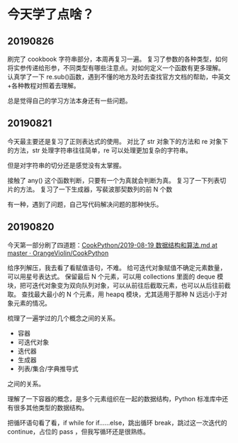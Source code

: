# 今天学了点啥？

## 20190826

刷完了 cookbook 字符串部分，本周再复习一遍。
复习了参数的各种类型，如何将实参传递给形参，不同类型有哪些注意点。对如何定义一个函数有更多理解。
认真学了一下 re.sub()函数，遇到不懂的地方及时去查找官方文档的帮助，中英文+各种教程对照着去理解。

总是觉得自己的学习方法本身还有一些问题。

## 20190821

今天最主要还是复习了正则表达式的使用。
对比了 str 对象下的方法和 re 对象下的方法，str 处理字符串往往简单，re 可以处理更加复杂的字符串。

但是对字符串的切分还是感觉没有太掌握。

接触了 any() 这个函数判断，只要有一个为真就会判断为真。
复习了一下列表切片的方法。
复习了一下生成器，写裴波那契数列的前 N 个数

有一种，遇到了问题，自己写代码解决问题的那种快乐。

## 20190820

今天第一部分刷了四道题：[CookPython/2019-08-19 数据结构和算法.md at master · OrangeViolin/CookPython](https://github.com/OrangeViolin/CookPython/blob/master/python3-cookbook/2019-08-19%20%E6%95%B0%E6%8D%AE%E7%BB%93%E6%9E%84%E5%92%8C%E7%AE%97%E6%B3%95.md)

给序列解压，我去看了看赋值语句，不难。
给可迭代对象赋值不确定元素数量，可以用星号表达式。
保留最后 N 个元素，可以用 collections 里面的 deque 模块，把可迭代对象变为双向队列对象，可以从前往后截取元素，也可以从后往前截取。
查找最大最小的 N 个元素，用 heapq 模块，尤其适用于那种 N 远远小于对象元素的情况。

梳理了一遍学过的几个概念之间的关系。

- 容器
- 可迭代对象
- 迭代器
- 生成器
- 列表/集合/字典推导式

之间的关系。

理解了一下容器的概念，是多个元素组织在一起的数据结构，Python 标准库中还有很多其他类型的数据结构。

把循环语句看了看，if while for if……else，跳出循环 break，跳过这一次迭代的 continue，占位的 pass ，但我写循环还是很熟练。



